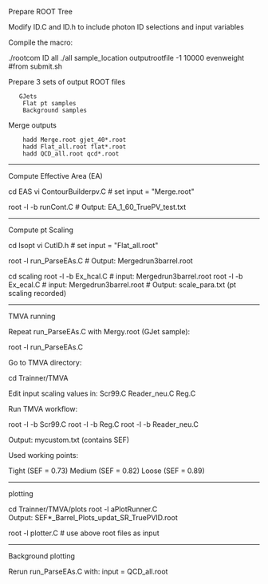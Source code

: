 Prepare ROOT Tree

Modify ID.C and ID.h to include photon ID selections and input variables

Compile the macro:

./rootcom ID all
./all sample_location outputrootfile -1 10000 evenweight #from submit.sh


Prepare 3 sets of output ROOT files
 
       GJets
        Flat pt samples
        Background samples



Merge outputs

        hadd Merge.root gjet_40*.root
        hadd Flat_all.root flat*.root
        hadd QCD_all.root qcd*.root

-------------------------------
Compute Effective Area (EA)


cd EAS
vi ContourBuilderpv.C   # set input = "Merge.root"

root -l -b runCont.C    # Output: EA_1_60_TruePV_test.txt

-------------------------------
Compute pt Scaling

cd Isopt
vi CutID.h   # set input = "Flat_all.root"

root -l run_ParseEAs.C
        # Output: Mergedrun3barrel.root

cd scaling
root -l -b Ex_hcal.C     # input: Mergedrun3barrel.root
root -l -b Ex_ecal.C     # input: Mergedrun3barrel.root
        # Output: scale_para.txt  (pt scaling recorded)



--------------------------------
TMVA running


Repeat run_ParseEAs.C with Mergy.root (GJet sample):

root -l run_ParseEAs.C


Go to TMVA directory:

cd  Trainner/TMVA

Edit input scaling values in:
        Scr99.C
        Reader_neu.C
        Reg.C



Run TMVA workflow:

root -l  -b Scr99.C
root -l  -b Reg.C
root -l  -b Reader_neu.C

Output: mycustom.txt (contains SEF)

Used working points:

Tight (SEF = 0.73)
Medium (SEF = 0.82)
Loose (SEF = 0.89)


------------------------------------
plotting

cd Trainner/TMVA/plots
root -l aPlotRunner.C   
Output: SEF*_Barrel_Plots_updat_SR_TruePVID.root

root -l plotter.C   # use above root files as input


------------------------------------
Background plotting

Rerun run_ParseEAs.C with:
input = QCD_all.root
